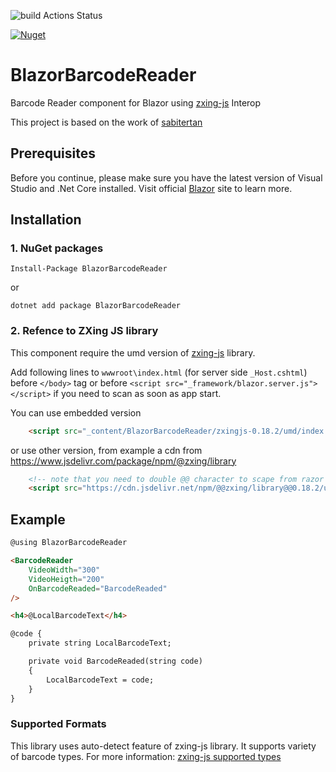 ![build Actions Status](https://github.com/kattunga/BlazorBarcodeReader/workflows/build/badge.svg)

[![Nuget](https://img.shields.io/nuget/v/BlazorBarcodeReader?style=flat-square)](https://www.nuget.org/packages/BlazorBarcodeReader/)

# BlazorBarcodeReader
Barcode Reader component for Blazor using [zxing-js](https://github.com/zxing-js/library) Interop

This project is based on the work of [sabitertan](https://github.com/sabitertan/BlazorBarcodeScanner)

## Prerequisites

Before you continue, please make sure you have the latest version of Visual Studio and .Net Core installed. Visit official [Blazor](https://dotnet.microsoft.com/apps/aspnet/web-apps/client) site to learn more.

## Installation

### 1. NuGet packages

```
Install-Package BlazorBarcodeReader
```

or

```
dotnet add package BlazorBarcodeReader
```

### 2. Refence to ZXing JS library

This component require the umd version of [zxing-js](https://github.com/zxing-js/library) library.

Add following lines to `wwwroot\index.html` (for server side `_Host.cshtml`) before `</body>` tag or 
before `<script src="_framework/blazor.server.js"></script>` if you need to scan as soon as app start.

You can use embedded version

```html
    <script src="_content/BlazorBarcodeReader/zxingjs-0.18.2/umd/index.min.js"></script>
```

or use other version, from example a cdn from https://www.jsdelivr.com/package/npm/@zxing/library

```html
    <!-- note that you need to double @@ character to scape from razor engine -->
    <script src="https://cdn.jsdelivr.net/npm/@@zxing/library@@0.18.2/umd/index.min.js"></script>
```

## Example


```html
@using BlazorBarcodeReader

<BarcodeReader 
    VideoWidth="300"
    VideoHeigth="200"
    OnBarcodeReaded="BarcodeReaded"
/>

<h4>@LocalBarcodeText</h4>

@code {
    private string LocalBarcodeText;

    private void BarcodeReaded(string code)
    {
        LocalBarcodeText = code;
    }
}
```

### Supported Formats
This library uses auto-detect feature of zxing-js library. It supports variety of barcode types. For more information: [zxing-js supported types](https://github.com/zxing-js/library#supported-formats)
